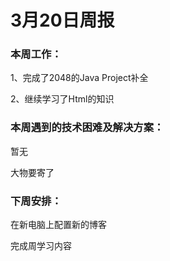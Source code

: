 # 3月20日周报

### 本周工作：

1、完成了2048的Java Project补全

2、继续学习了Html的知识

### 本周遇到的技术困难及解决方案：

暂无

大物要寄了

### 下周安排：

在新电脑上配置新的博客

完成周学习内容

### 

